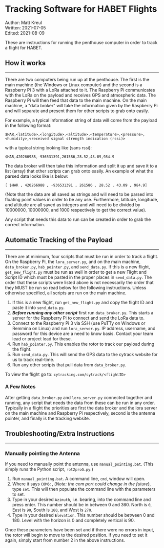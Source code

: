 # Tracking Software for HABET Flights

Author: Matt Kreul\
Written: 2021-07-05\
Edited: 2021-08-09

These are instructions for running the penthouse computer in order to track a flight for HABET.

## How it works

---

There are two computers being run up at the penthouse.  The first is the main machine (the Windows or Linux computer) and the second is a Raspberry Pi 3 with a LoRa attached to it.  The Raspberry Pi communicates with the LoRa on the payload and receives GPS and atmospheric data.  The Raspberry Pi will then feed that data to the main machine.  On the main machine, a "data broker" will take the information given by the Raspberry Pi and will separate and present them for other scripts to grab onto easily.  

For example, a typical information string of data will come from the payload in the following format:

```
$HAR,<latitude>,<longitude>,<altitude>,<temperature>,<pressure>,<humidity>,<received signal strength indication (rssi)> 
```

with a typical string looking like (sans rssi):

```
$HAR,420266988,-936531391,261586,28.52,43.09,984.9
```

The data broker will then take this information and split it up and save it to a list (array) that other scripts can grab onto easily.  An example of what the parsed data looks like is below:

```
[ $HAR , 420266988 , -936531391 , 261586 , 28.52 , 43.09 , 984.9]
```

(Note that the data are all saved as strings and will need to be parsed into floating point values in order to be any use.  Furthermore, latitude, longitude, and altitude are all saved as integers and will need to be divided by 10000000, 10000000, and 1000 respectively to get the correct value).

Any script that needs this data to run can be created in order to grab the correct information.

## Automatic Tracking of the Payload

---

There are at minimum, four scripts that must be run in order to track a flight.  On the Raspberry Pi, the `lora_server.py`, and on the main machine, `data_broker.py`, `hab_pointer.py`, and `send_data.py`.  If this is a new flight, `get_new_flight.py` must be run as well in order to get a new Flight and Script ID which must be pasted in the proper places in `send_data.py`.  The order that these scripts were listed above is not necessarily the order that they MUST be run so read below for the following instructions.  Unless otherwise specified, all scripts are run on the main machine.

1. If this is a new flight, run `get_new_flight.py` and copy the flight ID and paste it into `send_data.py`.
2. ***Before running any other script*** first run `data_broker.py`.  This starts a server for the Raspberry Pi to connect and send the LoRa data to.
3. Connect to the Raspberry Pi 3 via SSH (use PuTTy on Windows or Remmina on Linux) and run `lora_server.py`.  IP address, username, and password for this device are a need to know basis.  Contact your team lead or project lead for these.
4. Run `hab_pointer.py`.  This enables the rotor to track our payload during the flight.
5. Run `send_data.py`.  This will send the GPS data to the cytrack website for us to track real-time.
6. Run any other scripts that pull data from `data_broker.py`.

To view the flight go to: `cytracking.com/cytrack/<flightID>`

### A Few Notes

After getting `data_broker.py` and `lora_server.py` connected together and running, any script that needs the data from these can be run in any order.  Typically in a flight the priorities are first the data broker and the lora server on the main machine and Raspberry Pi respectively, second is the antenna pointer, and finally is the tracking website.  

## Troubleshooting/Extra Instructions

---

### Manually pointing the Antenna

If you need to manually point the antenna, use `manual_pointing.bat`.  (This simply runs the Python script, `rot2proG.py`.)  

1. Run `manual_pointing.bat`. A command line, `cmd`, window will open.
2. Where it says `COM6:`, (*Note: the com port could change in the future*), type `set`. This will then populate the command line with the parameters to set.
3. Type in your desired `Azimuth`, i.e. bearing, into the command line and press enter.  This number should be in between 0 and 360. North is `0`, East is `90`, South is `180`, and West is `270`.
4. Type in your desired `Elevation`. This number should be between 0 and 180.  Level with the horizon is 0 and completely vertical is 90.

Once these parameters have been set and if there were no errors in input, the rotor will begin to move to the desired position.  If you need to set it again, simply start from number 2 in the above instructions.
